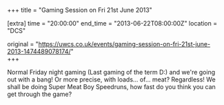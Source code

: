 +++
title = "Gaming Session on Fri 21st June 2013"

[extra]
time = "20:00:00"
end_time = "2013-06-22T08:00:00Z"
location = "DCS"

original = "https://uwcs.co.uk/events/gaming-session-on-fri-21st-june-2013-1474489078174/"    
+++

Normal Friday night gaming (Last gaming of the term D:) and we're going out with a bang\! Or more precise, with loads... of... meat? Regardless\! We shall be doing Super Meat Boy Speedruns, how fast do you think you can get through the game?

